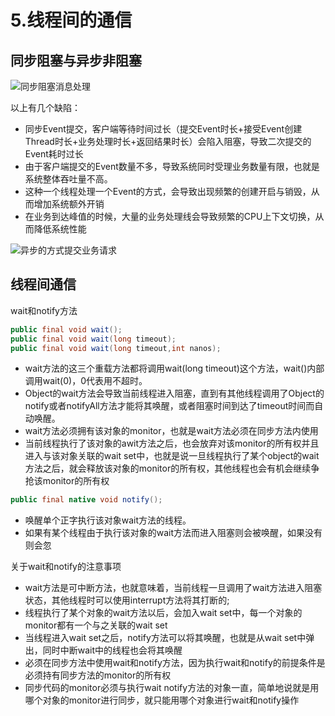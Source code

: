 # 5.线程间的通信

##  同步阻塞与异步非阻塞

![同步阻塞消息处理](https://tva4.sinaimg.cn/large/005VwC5mly1g8gk9crod7j30if07i41i.jpg)

以上有几个缺陷：
* 同步Event提交，客户端等待时间过长（提交Event时长+接受Event创建Thread时长+业务处理时长+返回结果时长）会陷入阻塞，导致二次提交的Event耗时过长
* 由于客户端提交的Event数量不多，导致系统同时受理业务数量有限，也就是系统整体吞吐量不高。
* 这种一个线程处理一个Event的方式，会导致出现频繁的创建开启与销毁，从而增加系统额外开销
* 在业务到达峰值的时候，大量的业务处理线会导致频繁的CPU上下文切换，从而降低系统性能

![异步的方式提交业务请求](https://tvax4.sinaimg.cn/large/005VwC5mly1g8gkedhx6qj30ky0890wc.jpg)

## 线程间通信
wait和notify方法

```java
public final void wait();
public final void wait(long timeout);
public final void wait(long timeout,int nanos);
```

* wait方法的这三个重载方法都将调用wait(long timeout)这个方法，wait()内部调用wait(0)，0代表用不超时。
* Object的wait方法会导致当前线程进入阻塞，直到有其他线程调用了Object的notify或者notifyAll方法才能将其唤醒，或者阻塞时间到达了timeout时间而自动唤醒。
* wait方法必须拥有该对象的monitor，也就是wait方法必须在同步方法内使用
* 当前线程执行了该对象的awit方法之后，也会放弃对该monitor的所有权并且进入与该对象关联的wait set中，也就是说一旦线程执行了某个object的wait方法之后，就会释放该对象的monitor的所有权，其他线程也会有机会继续争抢该monitor的所有权

```java
public final native void notify();
```
* 唤醒单个正字执行该对象wait方法的线程。
* 如果有某个线程由于执行该对象的wait方法而进入阻塞则会被唤醒，如果没有则会忽

关于wait和notify的注意事项
* wait方法是可中断方法，也就意味着，当前线程一旦调用了wait方法进入阻塞状态，其他线程时可以使用interrupt方法将其打断的;
* 线程执行了某个对象的wait方法以后，会加入wait set中，每一个对象的monitor都有一个与之关联的wait set
* 当线程进入wait set之后，notify方法可以将其唤醒，也就是从wait set中弹出，同时中断wait中的线程也会将其唤醒
* 必须在同步方法中使用wait和notify方法，因为执行wait和notify的前提条件是必须持有同步方法的monitor的所有权
* 同步代码的monitor必须与执行wait notify方法的对象一直，简单地说就是用哪个对象的monitor进行同步，就只能用哪个对象进行wait和notify操作
